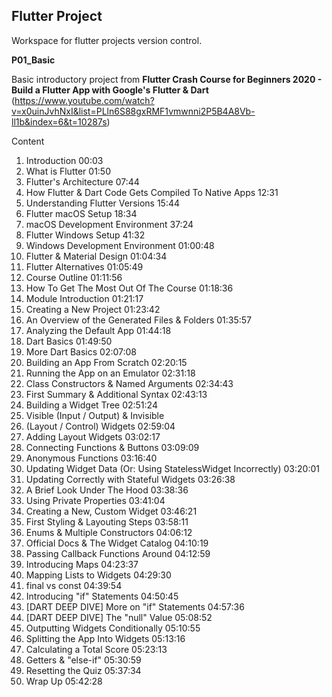 ## Flutter Project 

Workspace for flutter projects version control.

**P01_Basic**

Basic introductory project from __Flutter Crash Course for Beginners 2020 - Build a Flutter App with Google's Flutter & Dart__ (https://www.youtube.com/watch?v=x0uinJvhNxI&list=PLln6S88gxRMF1vmwnni2P5B4A8Vb-ll1b&index=6&t=10287s)

Content
<ol>
<li>Introduction 00:03</li>
<li>What is Flutter 01:50</li>
<li>Flutter's Architecture 07:44</li>
<li>How Flutter & Dart Code Gets Compiled To Native Apps 12:31</li>
<li>Understanding Flutter Versions 15:44</li>
<li>Flutter macOS Setup 18:34</li>
<li>macOS Development Environment 37:24</li>
<li>Flutter Windows Setup 41:32</li>
<li>Windows Development Environment 01:00:48</li>
<li>Flutter & Material Design 01:04:34</li>
<li>Flutter Alternatives 01:05:49</li>
<li>Course Outline 01:11:56</li>
<li>How To Get The Most Out Of The Course 01:18:36</li>
<li>Module Introduction 01:21:17</li>
<li>Creating a New Project 01:23:42</li>
<li>An Overview of the Generated Files & Folders 01:35:57</li>
<li>Analyzing the Default App 01:44:18</li>
<li>Dart Basics 01:49:50</li>
<li>More Dart Basics 02:07:08</li>
<li>Building an App From Scratch 02:20:15</li>
<li>Running the App on an Emulator 02:31:18</li>
<li>Class Constructors & Named Arguments 02:34:43</li>
<li>First Summary & Additional Syntax 02:43:13</li>
<li>Building a Widget Tree 02:51:24</li>
<li>Visible (Input / Output) & Invisible</li>
<li>(Layout / Control) Widgets 02:59:04</li>
<li>Adding Layout Widgets 03:02:17</li>
<li>Connecting Functions & Buttons 03:09:09</li>
<li>Anonymous Functions 03:16:40</li>
<li>Updating Widget Data (Or: Using StatelessWidget Incorrectly) 03:20:01</li>
<li>Updating Correctly with Stateful Widgets 03:26:38</li>
<li>A Brief Look Under The Hood 03:38:36</li>
<li>Using Private Properties 03:41:04</li>
<li>Creating a New, Custom Widget 03:46:21</li>
<li>First Styling & Layouting Steps 03:58:11</li>
<li>Enums & Multiple Constructors 04:06:12</li>
<li>Official Docs & The Widget Catalog 04:10:19</li>
<li>Passing Callback Functions Around 04:12:59</li>
<li>Introducing Maps 04:23:37</li>
<li>Mapping Lists to Widgets 04:29:30</li>
<li>final vs const 04:39:54</li>
<li>Introducing "if" Statements 04:50:45</li>
<li>[DART DEEP DIVE] More on "if" Statements 04:57:36</li>
<li>[DART DEEP DIVE] The "null" Value 05:08:52</li>
<li>Outputting Widgets Conditionally 05:10:55</li>
<li>Splitting the App Into Widgets 05:13:16</li>
<li>Calculating a Total Score 05:23:13</li>
<li>Getters & "else-if" 05:30:59</li>
<li>Resetting the Quiz 05:37:34</li>
<li>Wrap Up 05:42:28</li>
</ol>
